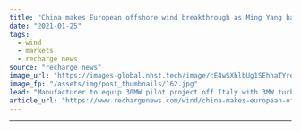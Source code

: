 ```yaml
---
title: "China makes European offshore wind breakthrough as Ming Yang bags first Italian job"
date: "2021-01-25"
tags: 
  - wind
  - markets
  - recharge news
source: "recharge news"
image_url: "https://images-global.nhst.tech/image/cE4wSXhlbUg1SEhhaTYrekt5ei84MUc1Ujg2SzBrUGg4NGFScjAvZllUOD0=/nhst/binary/0cf13810c4a447ec6f9e40beff45f43d"
image_fp: "/assets/img/post_thumbnails/162.jpg"
lead: "Manufacturer to equip 30MW pilot project off Italy with 3MW turbines as it steps into Senvion's shoes"
article_url: "https://www.rechargenews.com/wind/china-makes-european-offshore-wind-breakthrough-as-ming-yang-bags-first-italian-job/2-1-950823"
---
```


---
